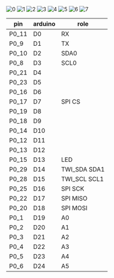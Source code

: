 ![0](./BLE400-Schematic.jpg)
![1](./BLE400.jpg)
![2](./Core51822-pin.jpg)
![3](./rnl1.jpg)
![4](./rnl2.jpg)
![5](./IMG_5702.JPG)
![6](./IMG_5703.JPG)
![7](./revision.png)

|pin|arduino|role|
|---|-------|----|
|P0_11|D0|RX|
|P0_9|D1|TX|
|P0_10|D2|SDA0|
|P0_8|D3|SCL0|
|P0_21|D4||
|P0_23|D5||
|P0_16|D6||
|P0_17|D7|SPI CS|
|P0_19|D8||
|P0_18|D9||
|P0_14|D10||
|P0_12|D11||
|P0_13|D12||
|P0_15|D13|LED|
|P0_29|D14|TWI_SDA SDA1|
|P0_28|D15|TWI_SCL SCL1|
|P0_25|D16|SPI SCK|
|P0_22|D17|SPI MISO|
|P0_20|D18|SPI MOSI|
|P0_1|D19|A0|
|P0_2|D20|A1|
|P0_3|D21|A2|
|P0_4|D22|A3|
|P0_5|D23|A4|
|P0_6|D24|A5|	

		